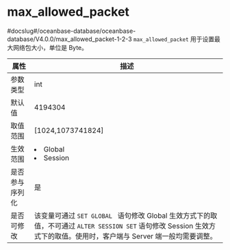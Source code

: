 max_allowed_packet 
=======================================
#docslug#/oceanbase-database/oceanbase-database/V4.0.0/max_allowed_packet-1-2-3
`max_allowed_packet` 用于设置最大网络包大小，单位是 Byte。


| **属性**  |                                                       **描述**                                                       |
|---------|--------------------------------------------------------------------------------------------------------------------|
| 参数类型    | int                                                                                                                |
| 默认值     | 4194304                                                                                                            |
| 取值范围    | \[1024,1073741824\]                                                                                                |
| 生效范围    | <li> Global   <li> Session            |
| 是否参与序列化 | 是                                                                                                                  |
| 是否可修改   | 该变量可通过 `SET GLOBAL ` 语句修改 Global 生效方式下的取值，不可通过 `ALTER SESSION SET` 语句修改 Session 生效方式下的取值。使用时，客户端与 Server 端一般均需要调整。 |


